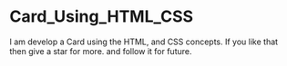 # Card_Using_HTML_CSS
I am develop a Card using the HTML, and CSS concepts. If you like that then give  a star for more. and follow it for future.
